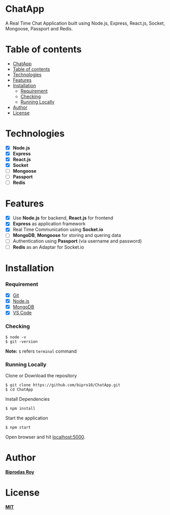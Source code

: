 # ChatApp
A Real Time Chat Application built using Node.js, Express, React.js, Socket, Mongoose, Passport and Redis.

# Table of contents
<!-- TOC  -->
- [ChatApp](#chatapp)
- [Table of contents](#table-of-contents)
- [Technologies](#technologies)
- [Features](#features)
- [Installation](#installation)
    - [Requirement](#requirement)
    - [Checking](#checking)
    - [Running Locally](#running-locally)
- [Author](#author)
- [License](#license)
<!-- /TOC -->

# Technologies
- [x] **Node.js**
- [x] **Express**
- [x] **React.js**
- [x] **Socket**
- [ ] **Mongoose**
- [ ] **Passport**
- [ ] **Redis**

# Features
- [x] Use **Node.js** for backend, **React.js** for frontend
- [x] **Express** as application framework 
- [x] Real Time Communication using **Socket.io**
- [ ] **MongoDB**, **Mongoose** for storing and quering data
- [ ] Authentication using **Passport** (via username and password)
- [ ] **Redis** as an Adaptar for Socket.io

# Installation
### Requirement
- [x] [Git]()
- [x] [Node.js]()
- [x] [MongoDB]()
- [x] [VS Code]()

### Checking
```
$ node -v
$ git -version
```
**Note:** `$` refers `terminal` command

### Running Locally

Clone or Download the repository
```
$ git clone https://github.com/bipro10/ChatApp.git
$ cd ChatApp
```

Install Dependencies
```
$ npm install
```

Start the application
```
$ npm start
```
Open browser and hit [localhost:5000](http://localhost:5000/).

# Author
[**Biprodas Roy**](https://github.com/bipro10/)

# License
**[MIT](LICENSE.md)**